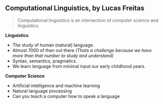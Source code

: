 ## Computational Linguistics, by Lucas Freitas
 > Computational linguistics is an intersection of computer science and linguistics.
 
**Linguistics**

- The study of human (natural) language.
- Almost 7000 of then out there  *(Thats a challenge because we have more than that number to study and understand)*
- Syntax, semantics, pragmatics.
- We learn language from minimal input our early childhood years.
	
**Computer Science**

- Artificial intelligence and machine learning
- Natural language processing
- Can you teach a computer how to speak a language
